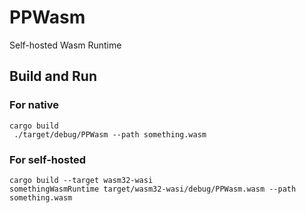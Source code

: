 # PPWasm
Self-hosted Wasm Runtime

## Build and Run
### For native

```
cargo build
 ./target/debug/PPWasm --path something.wasm
```

### For self-hosted

```
cargo build --target wasm32-wasi
somethingWasmRuntime target/wasm32-wasi/debug/PPWasm.wasm --path something.wasm
```
